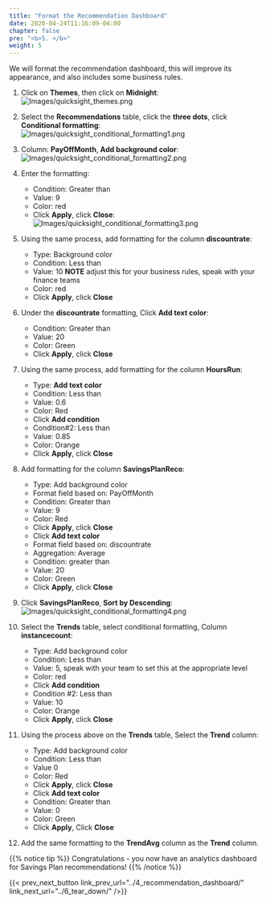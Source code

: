 ```yaml
---
title: "Format the Recommendation Dashboard"
date: 2020-04-24T11:16:09-04:00
chapter: false
pre: "<b>5. </b>"
weight: 5
---
```


We will format the recommendation dashboard, this will improve its appearance, and also includes some business rules.

1. Click on **Themes**, then click on **Midnight**:
![Images/quicksight_themes.png](/Cost/200_Pricing_Model_Analysis/Images/quicksight_themes.png)

2. Select the **Recommendations** table, click the **three dots**, click **Conditional formatting**:
![Images/quicksight_conditional_formatting1.png](/Cost/200_Pricing_Model_Analysis/Images/quicksight_conditional_formatting1.png)

3. Column: **PayOffMonth**, **Add background color**:
![Images/quicksight_conditional_formatting2.png](/Cost/200_Pricing_Model_Analysis/Images/quicksight_conditional_formatting2.png)

4. Enter the formatting:
    - Condition: Greater than
    - Value: 9
    - Color: red
    - Click **Apply**, click **Close**:
![Images/quicksight_conditional_formatting3.png](/Cost/200_Pricing_Model_Analysis/Images/quicksight_conditional_formatting3.png)

5. Using the same process, add formatting for the column **discountrate**:
    - Type: Background color
    - Condition: Less than
    - Value: 10 **NOTE** adjust this for your business rules, speak with your finance teams
    - Color: red
    - Click **Apply**, click **Close**

6. Under the **discountrate** formatting, Click **Add text color**:
    - Condition: Greater than
    - Value: 20
    - Color: Green
    - Click **Apply**, click **Close**

6. Using the same process, add formatting for the column **HoursRun**:
    - Type: **Add text color**
    - Condition: Less than
    - Value: 0.6
    - Color: Red
    - Click **Add condition**
    - Condition#2: Less than
    - Value: 0.85
    - Color: Orange
    - Click **Apply**, click **Close**

7. Add formatting for the column **SavingsPlanReco**:
     - Type: Add background color
     - Format field based on: PayOffMonth
     - Condition: Greater than
     - Value: 9
     - Color: Red
     - Click **Apply**, click **Close**
     - Click **Add text color**
     - Format field based on: discountrate
     - Aggregation: Average
     - Condition: greater than
     - Value: 20
     - Color: Green
     - Click **Apply**, click **Close**

8. Click **SavingsPlanReco**, **Sort by Descending**:   
![Images/quicksight_conditional_formatting4.png](/Cost/200_Pricing_Model_Analysis/Images/quicksight_conditional_formatting4.png)

9. Select the **Trends** table, select conditional formatting, Column **instancecount**:
    - Type: Add background color
    - Condition: Less than
    - Value: 5, speak with your team to set this at the appropriate level
    - Color: red
    - Click **Add condition**
    - Condition #2: Less than
    - Value: 10
    - Color: Orange
    - Click **Apply**, click **Close**

10. Using the process above on the **Trends** table, Select the **Trend** column:
    - Type: Add background color
    - Condition: Less than
    - Value 0
    - Color: Red
    - Click **Apply**, click **Close**
    - Click **Add text color**
    - Condition: Greater than
    - Value: 0
    - Color: Green
    - Click **Apply**, Click **Close**

11. Add the same formatting to the **TrendAvg** column as the **Trend** column.


{{% notice tip %}}
Congratulations - you now have an analytics dashboard for Savings Plan recommendations!
{{% /notice %}}

{{< prev_next_button link_prev_url="../4_recommendation_dashboard/" link_next_url="../6_tear_down/" />}}
